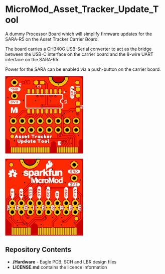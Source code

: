 # MicroMod_Asset_Tracker_Update_Tool

A dummy Processor Board which will simplify firmware updates for the SARA-R5 on the Asset Tracker Carrier Board.

The board carries a CH340G USB-Serial converter to act as the bridge between the USB-C interface on the carrier board and the 8-wire UART interface on the SARA-R5.

Power for the SARA can be enabled via a push-button on the carrier board.

![Top.JPG](./img/Top.JPG)

![Bottom.JPG](./img/Bottom.JPG)

## Repository Contents

- **/Hardware** - Eagle PCB, SCH and LBR design files
- **LICENSE.md** contains the licence information

